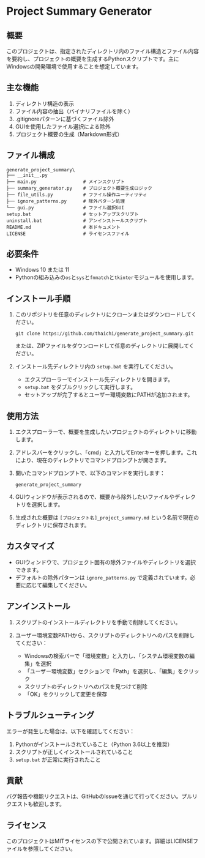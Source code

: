 # Project Summary Generator

## 概要

このプロジェクトは、指定されたディレクトリ内のファイル構造とファイル内容を要約し、プロジェクトの概要を生成するPythonスクリプトです。主にWindowsの開発環境で使用することを想定しています。

## 主な機能

1. ディレクトリ構造の表示
2. ファイル内容の抽出（バイナリファイルを除く）
3. .gitignoreパターンに基づくファイル除外
4. GUIを使用したファイル選択による除外
5. プロジェクト概要の生成（Markdown形式）

## ファイル構成

```
generate_project_summary\
├── __init__.py
├── main.py                 # メインスクリプト
├── summary_generator.py    # プロジェクト概要生成ロジック
├── file_utils.py           # ファイル操作ユーティリティ
├── ignore_patterns.py      # 除外パターン処理
└── gui.py                  # ファイル選択GUI
setup.bat                   # セットアップスクリプト
uninstall.bat               # アンインストールスクリプト
README.md                   # 本ドキュメント
LICENSE                     # ライセンスファイル
```

## 必要条件

- Windows 10 または 11
- Pythonの組み込みの`os`と`sys`と`fnmatch`と`tkinter`モジュールを使用します。

## インストール手順

1. このリポジトリを任意のディレクトリにクローンまたはダウンロードしてください。
   ```
   git clone https://github.com/thaichi/generate_project_summary.git
   ```
   または、ZIPファイルをダウンロードして任意のディレクトリに展開してください。

2. インストール先ディレクトリ内の `setup.bat` を実行してください。
   - エクスプローラーでインストール先ディレクトリを開きます。
   - `setup.bat` をダブルクリックして実行します。
   - セットアップが完了するとユーザー環境変数にPATHが追加されます。

## 使用方法

1. エクスプローラーで、概要を生成したいプロジェクトのディレクトリに移動します。

2. アドレスバーをクリックし、「cmd」と入力してEnterキーを押します。これにより、現在のディレクトリでコマンドプロンプトが開きます。

3. 開いたコマンドプロンプトで、以下のコマンドを実行します：
   ```
   generate_project_summary
   ```

4. GUIウィンドウが表示されるので、概要から除外したいファイルやディレクトリを選択します。

5. 生成された概要は `[プロジェクト名]_project_summary.md` という名前で現在のディレクトリに保存されます。

## カスタマイズ

- GUIウィンドウで、プロジェクト固有の除外ファイルやディレクトリを選択できます。
- デフォルトの除外パターンは `ignore_patterns.py` で定義されています。必要に応じて編集してください。

## アンインストール

1. スクリプトのインストールディレクトリを手動で削除してください。

2. ユーザー環境変数PATHから、スクリプトのディレクトリへのパスを削除してください：
   - Windowsの検索バーで「環境変数」と入力し、「システム環境変数の編集」を選択
   - 「ユーザー環境変数」セクションで「Path」を選択し、「編集」をクリック
   - スクリプトのディレクトリへのパスを見つけて削除
   - 「OK」をクリックして変更を保存
     
## トラブルシューティング

エラーが発生した場合は、以下を確認してください：

1. Pythonがインストールされていること（Python 3.6以上を推奨）
2. スクリプトが正しくインストールされていること
3. `setup.bat` が正常に実行されたこと

## 貢献

バグ報告や機能リクエストは、GitHubのIssueを通じて行ってください。プルリクエストも歓迎します。

## ライセンス

このプロジェクトはMITライセンスの下で公開されています。詳細はLICENSEファイルを参照してください。
